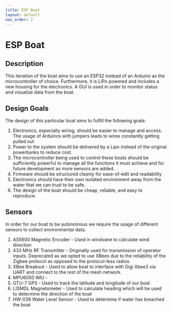 ```yaml
---
title: ESP Boat
layout: default
nav_order: 2
---
```


# ESP Boat

## Description
This iteration of the boat aims to use an ESP32 instead of an Arduino as 
the microcontroller of choice. Furthermore, it is LiPo powered and includes a 
new housing for the electronics. A GUI is used in order to monitor status and visualize
data from the boat. 


## Design Goals 
The design of this particular boat aims to fulfill the following goals:
1. Electronics, especially wiring, should be easier to manage and access. The usage 
of Arduinos with jumpers leads to wires constantly getting pulled out 
2. Power to the system should be delivered by a Lipo instead of the original powerbanks 
to reduce cost. 
3. The microcontroller being used to control these boats should be sufficiently powerful
to manage all the functions it must achieve and for future development as more sensors
are added. 
4. Firmware should be structured cleanly for ease-of-edit and readability 
5. Electronics should have their own isolated environment away from the water that we can 
trust to be safe. 
6. The design of the boat should be cheap, reliable, and easy to reproduce. 

## Sensors
In order for our boat to be autonomous we require the usage of different sensors to 
collect environmental data. 
1. AS5600 Magnetic Encoder - Used in windvane to calculate wind direction 
2. 433 MHz RF Transmitter - Originally used for transmission of operator inputs. 
Deprecated as we opted to use XBees due to the reliability of the Zigbee protocol
as opposed to the protocol-less radios. 
3. XBee Breakout - Used to allow boat to interface with Digi Xbee3 via UART and 
connect to the rest of the mesh network. 
4. MPU6050 IMU - 
5. GTU-7 GPS - Used to track the latitude and longitude of our boat 
6. LISMDL Magnetometer - Used to calculate heading which will be used to determine 
the direction of the boat
7. HW-038 Water Level Sensor - Used to determine if water has breached the boat 



<!-- This is a *bare-minimum* template to create a Jekyll site that uses the [Just the Docs] theme. You can easily set the created site to be published on [GitHub Pages] – the [README] file explains how to do that, along with other details.

If [Jekyll] is installed on your computer, you can also build and preview the created site *locally*. This lets you test changes before committing them, and avoids waiting for GitHub Pages.[^1] And you will be able to deploy your local build to a different platform than GitHub Pages.

More specifically, the created site:

- uses a gem-based approach, i.e. uses a `Gemfile` and loads the `just-the-docs` gem
- uses the [GitHub Pages / Actions workflow] to build and publish the site on GitHub Pages

Other than that, you're free to customize sites that you create with this template, however you like. You can easily change the versions of `just-the-docs` and Jekyll it uses, as well as adding further plugins.

[Browse our documentation][Just the Docs] to learn more about how to use this theme.

To get started with creating a site, simply:

1. click "[use this template]" to create a GitHub repository
2. go to Settings > Pages > Build and deployment > Source, and select GitHub Actions

If you want to maintain your docs in the `docs` directory of an existing project repo, see [Hosting your docs from an existing project repo](https://github.com/just-the-docs/just-the-docs-template/blob/main/README.md#hosting-your-docs-from-an-existing-project-repo) in the template README.

----

[^1]: [It can take up to 10 minutes for changes to your site to publish after you push the changes to GitHub](https://docs.github.com/en/pages/setting-up-a-github-pages-site-with-jekyll/creating-a-github-pages-site-with-jekyll#creating-your-site).

[Just the Docs]: https://just-the-docs.github.io/just-the-docs/
[GitHub Pages]: https://docs.github.com/en/pages
[README]: https://github.com/just-the-docs/just-the-docs-template/blob/main/README.md
[Jekyll]: https://jekyllrb.com
[GitHub Pages / Actions workflow]: https://github.blog/changelog/2022-07-27-github-pages-custom-github-actions-workflows-beta/
[use this template]: https://github.com/just-the-docs/just-the-docs-template/generate -->
